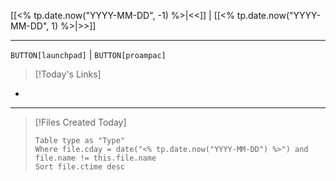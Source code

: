 [[<% tp.date.now("YYYY-MM-DD", -1) %>|<<]] | [[<% tp.date.now("YYYY-MM-DD", 1) %>|>>]]

---

`BUTTON[launchpad]` | `BUTTON[proampac]`

>[!Today's Links]
 -

---

>[!Files Created Today]
>```dataview
>Table type as "Type"
>Where file.cday = date("<% tp.date.now("YYYY-MM-DD") %>") and file.name != this.file.name
>Sort file.ctime desc
>```
